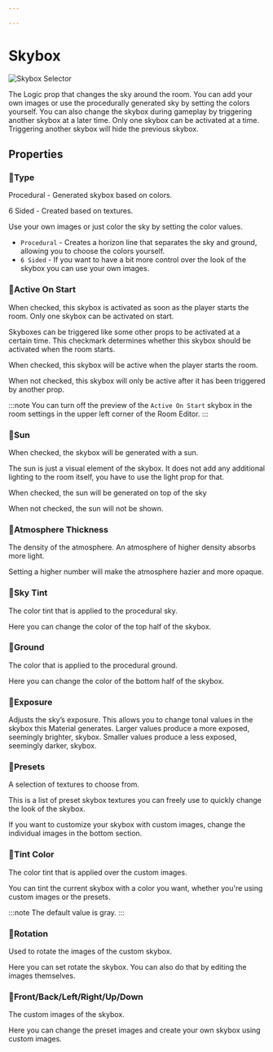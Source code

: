 ```yaml
---

---
```


# Skybox

![Skybox Selector](./img/Skybox-Selector.png)

The Logic prop that changes the sky around the room. You can add your own images or use the procedurally generated sky by setting the colors yourself. You can also change the skybox during gameplay by triggering another skybox at a later time. Only one skybox can be activated at a time. Triggering another skybox will hide the previous skybox.

## Properties

### :small_orange_diamond:Type

<div className="highlight-div">

Procedural - Generated skybox based on colors.

6 Sided - Created based on textures.
</div>

Use your own images or just color the sky by setting the color values.

- `Procedural` - Creates a horizon line that separates the sky and ground, allowing you to choose the colors yourself.
- `6 Sided` - If you want to have a bit more control over the look of the skybox you can use your own images.

### :small_orange_diamond:Active On Start

<div className="highlight-div">
When checked, this skybox is activated as soon as the player starts the room. Only one skybox can be activated on start.
</div>

Skyboxes can be triggered like some other props to be activated at a certain time. This checkmark determines whether this skybox should be activated when the room starts. 

When checked, this skybox will be active when the player starts the room.

When not checked, this skybox will only be active after it has been triggered by another prop.

:::note
You can turn off the preview of the `Active On Start` skybox in the room settings in the upper left corner of the Room Editor.
:::

### :small_orange_diamond:Sun

<div className="highlight-div">
When checked, the skybox will be generated with a sun.
</div>

The sun is just a visual element of the skybox. It does not add any additional lighting to the room itself, you have to use the light prop for that.

When checked, the sun will be generated on top of the sky

When not checked, the sun will not be shown.

### :small_orange_diamond:Atmosphere Thickness

<div className="highlight-div">
The density of the atmosphere. An atmosphere of higher density absorbs more light.
</div>

Setting a higher number will make the atmosphere hazier and more opaque.

### :small_orange_diamond:Sky Tint

<div className="highlight-div">
The color tint that is applied to the procedural sky.
</div>

Here you can change the color of the top half of the skybox.

### :small_orange_diamond:Ground

<div className="highlight-div">
The color that is applied to the procedural ground.
</div>

Here you can change the color of the bottom half of the skybox.

### :small_orange_diamond:Exposure

<div className="highlight-div">
Adjusts the sky’s exposure. This allows you to change tonal values in the skybox this Material generates. Larger values produce a more exposed, seemingly brighter, skybox. Smaller values produce a less exposed, seemingly darker, skybox.
</div>

### :small_orange_diamond:Presets

<div className="highlight-div">
A selection of textures to choose from.
</div>

This is a list of preset skybox textures you can freely use to quickly change the look of the skybox.

If you want to customize your skybox with custom images, change the individual images in the bottom section.

### :small_orange_diamond:Tint Color

<div className="highlight-div">
The color tint that is applied over the custom images.
</div>

You can tint the current skybox with a color you want, whether you're using custom images or the presets.

:::note
The default value is gray.
:::

### :small_orange_diamond:Rotation

<div className="highlight-div">
Used to rotate the images of the custom skybox.
</div>

Here you can set rotate the skybox. You can also do that by editing the images themselves.

### :small_orange_diamond:Front/Back/Left/Right/Up/Down

<div className="highlight-div">
The custom images of the skybox.
</div>

Here you can change the preset images and create your own skybox using custom images.

